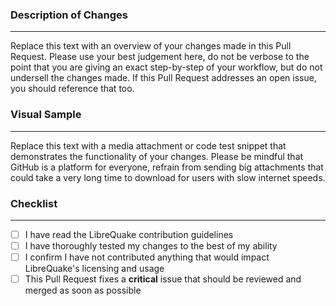 ### Description of Changes
---
Replace this text with an overview of your changes made in this Pull Request. Please use your best judgement here, do not be verbose to the point that you are giving an exact step-by-step of your workflow, but do not undersell the changes made. If this Pull Request addresses an open issue, you should reference that too.

### Visual Sample
---
Replace this text with a media attachment or code test snippet that demonstrates the functionality of your changes. Please be mindful that GitHub is a platform for everyone, refrain from sending big attachments that could take a very long time to download for users with slow internet speeds.

### Checklist
---

- [ ] I have read the LibreQuake contribution guidelines
- [ ] I have thoroughly tested my changes to the best of my ability
- [ ] I confirm I have not contributed anything that would impact LibreQuake's licensing and usage
- [ ] This Pull Request fixes a **critical** issue that should be reviewed and merged as soon as possible